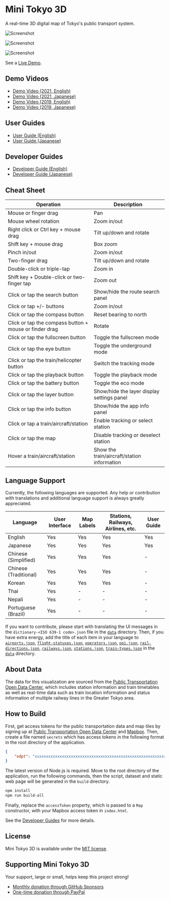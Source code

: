 # Mini Tokyo 3D

A real-time 3D digital map of Tokyo's public transport system.

![Screenshot](https://minitokyo3d.com/images/screenshot1.jpg)

![Screenshot](https://minitokyo3d.com/images/screenshot2.jpg)

![Screenshot](https://minitokyo3d.com/images/screenshot3.jpg)

See a [Live Demo](https://minitokyo3d.com).

## Demo Videos

- [Demo Video (2021, English)](https://youtu.be/CGkHDAj8rGY)
- [Demo Video (2021, Japanese)](https://youtu.be/C9AA3bDcHk8)
- [Demo Video (2019, English)](https://youtu.be/sxFEwj0sBJk)
- [Demo Video (2019, Japanese)](https://youtu.be/_3N651UnxDA)

## User Guides

- [User Guide (English)](https://minitokyo3d.com/docs/master/)
- [User Guide (Japanese)](https://minitokyo3d.com/docs/master/ja/)

## Developer Guides

- [Developer Guide (English)](https://minitokyo3d.com/docs/master/developer-guide/)
- [Developer Guide (Japanese)](https://minitokyo3d.com/docs/master/ja/developer-guide/)

## Cheat Sheet

Operation | Description
--- | ---
Mouse or finger drag | Pan
Mouse wheel rotation | Zoom in/out
Right click or Ctrl key + mouse drag | Tilt up/down and rotate
Shift key + mouse drag | Box zoom
Pinch in/out | Zoom in/out
Two-finger drag | Tilt up/down and rotate
Double-click or triple-tap | Zoom in
Shift key + Double-click or two-finger tap | Zoom out
Click or tap the search button | Show/hide the route search panel
Click or tap +/- buttons | Zoom in/out
Click or tap the compass button | Reset bearing to north
Click or tap the compass button + mouse or finder drag | Rotate
Click or tap the fullscreen button | Toggle the fullscreen mode
Click or tap the eye button | Toggle the underground mode
Click or tap the train/helicopter button | Switch the tracking mode
Click or tap the playback button | Toggle the playback mode
Click or tap the battery button | Toggle the eco mode
Click or tap the layer button | Show/hide the layer display settings panel
Click or tap the info button | Show/hide the app info panel
Click or tap a train/aircraft/station | Enable tracking or select station
Click or tap the map | Disable tracking or deselect station
Hover a train/aircraft/station | Show the train/aircraft/station information

## Language Support

Currently, the following languages are supported. Any help or contribution with translations and additional language support is always greatly appreciated.

Language | User Interface | Map Labels | Stations, Railways, Airlines, etc. | User Guide
--- | --- | --- | --- | ---
English | Yes | Yes | Yes | Yes
Japanese | Yes | Yes | Yes | Yes
Chinese (Simplified) | Yes | Yes | Yes | -
Chinese (Traditional) | Yes | Yes | Yes | -
Korean | Yes | Yes | Yes | -
Thai | Yes | - | - | -
Nepali | Yes | - | - | -
Portuguese (Brazil) | Yes | - | - | -

If you want to contribute, please start with translating the UI messages in the `dictionary-<ISO 639-1 code>.json` file in the [`data`](https://github.com/nagix/mini-tokyo-3d/tree/master/data) directory. Then, if you have extra energy, add the title of each item in your language to [`airports.json`](https://github.com/nagix/mini-tokyo-3d/blob/master/data/airports.json), [`flight-statuses.json`](https://github.com/nagix/mini-tokyo-3d/blob/master/data/flight-statuses.json), [`operators.json`](https://github.com/nagix/mini-tokyo-3d/blob/master/data/operators.json), [`poi.json`](https://github.com/nagix/mini-tokyo-3d/blob/master/data/poi.json), [`rail-directions.json`](https://github.com/nagix/mini-tokyo-3d/blob/master/data/rail-directions.json), [`railways.json`](https://github.com/nagix/mini-tokyo-3d/blob/master/data/railways.json), [`stations.json`](https://github.com/nagix/mini-tokyo-3d/blob/master/data/stations.json), [`train-types.json`](https://github.com/nagix/mini-tokyo-3d/blob/master/data/train-types.json) in the [`data`](https://github.com/nagix/mini-tokyo-3d/tree/master/data) directory.

## About Data

The data for this visualization are sourced from the [Public Transportation Open Data Center](https://www.odpt.org), which includes station information and train timetables as well as real-time data such as train location information and status information of multiple railway lines in the Greater Tokyo area.

## How to Build

First, get access tokens for the public transportation data and map tiles by signing up at [Public Transportation Open Data Center](https://developer.odpt.org/en/users/sign_up) and [Mapbox](https://account.mapbox.com/auth/signup/). Then, create a file named `secrets` which has access tokens in the following format in the root directory of the application.
```json
{
    "odpt": "xxxxxxxxxxxxxxxxxxxxxxxxxxxxxxxxxxxxxxxxxxxxxxxxxxxxxxxxxxxxxxxx"
}
```

The latest version of Node.js is required. Move to the root directory of the application, run the following commands, then the script, dataset and static web page will be generated in the `build` directory.
```bash
npm install
npm run build-all
```

Finally, replace the `accessToken` property, which is passed to a `Map` constructor, with your Mapbox access token in `index.html`.

See the [Developer Guides](#developer-guides) for more details.

## License

Mini Tokyo 3D is available under the [MIT license](https://opensource.org/licenses/MIT).

## Supporting Mini Tokyo 3D

Your support, large or small, helps keep this project strong!

- [Monthly donation through GitHub Sponsors](https://github.com/sponsors/nagix)
- [One-time donation through PayPal](https://www.paypal.me/akusanagi)

